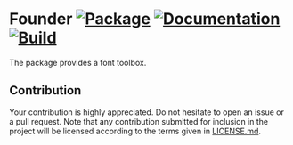 # Founder [![Package][package-img]][package-url] [![Documentation][documentation-img]][documentation-url] [![Build][build-img]][build-url]

The package provides a font toolbox.

## Contribution

Your contribution is highly appreciated. Do not hesitate to open an issue or a
pull request. Note that any contribution submitted for inclusion in the project
will be licensed according to the terms given in [LICENSE.md](LICENSE.md).

[build-img]: https://github.com/bodoni/founder/workflows/build/badge.svg
[build-url]: https://github.com/bodoni/founder/actions/workflows/build.yml
[documentation-img]: https://docs.rs/founder/badge.svg
[documentation-url]: https://docs.rs/founder
[package-img]: https://img.shields.io/crates/v/founder.svg
[package-url]: https://crates.io/crates/founder
